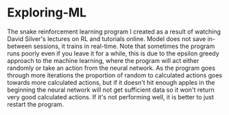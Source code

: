 # Exploring-ML
The snake reinforcement learning program I created as a result of watching David Silver's lectures on RL and tutorials online.
Model does not save in-between sessions, it trains in real-time.
Note that sometimes the program runs poorly even if you leave it for a while, this is due to the epsilon greedy approach to the machine learning, where the program will act either randomly or take an action from the neural network. As the program goes through more iterations the proportion of random to calculated actions goes towards more calculated actions, but if it doesn't hit enough apples in the beginning the neural network will not get sufficient data so it won't return very good calculated actions. If it's not performing well, it is better to just restart the program.
